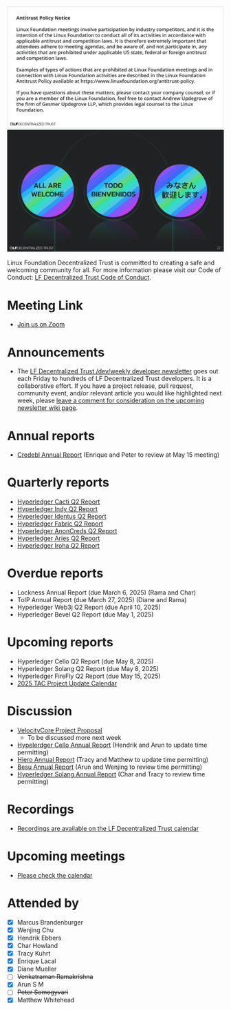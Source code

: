 [//]: # (SPDX-License-Identifier: CC-BY-4.0)

![Antitrust Policy Notice](../images/antitrust-policy-notice.png "Antitrust Policy Notice")
![All are Welcome in the LF Decentralized Trust Community](../images/all-are-welcome.png "All are Welcome in the LF Decentralized Trust Community")

Linux Foundation Decentralized Trust is committed to creating a safe and welcoming community for all. For more information please visit our Code of Conduct: [LF Decentralized Trust Code of Conduct](../../governing-documents/code-of-conduct.md).

# Meeting Link
- [Join us on Zoom](https://zoom-lfx.platform.linuxfoundation.org/meeting/95530440160?password=6e6b9a15-a635-497e-a6ce-078e6b1d2b49)

# Announcements
- The [LF Decentralized Trust /dev/weekly developer newsletter](https://lf-hyperledger.atlassian.net/wiki/spaces/DR/pages/17170445/dev+weekly+Newsletter) goes out each Friday to hundreds of LF Decentralized Trust developers. It is a collaborative effort. If you have a project release, pull request, community event, and/or relevant article you would like highlighted next week, please [leave a comment for consideration on the upcoming newsletter wiki page](https://lf-hyperledger.atlassian.net/wiki/spaces/DR/pages/75268141/2025).

# Annual reports
- [Credebl Annual Report](https://github.com/LF-Decentralized-Trust/governance/pull/138) (Enrique and Peter to review at May 15 meeting)

# Quarterly reports
- [Hyperledger Cacti Q2 Report](https://github.com/LF-Decentralized-Trust/governance/pull/132)
- [Hyperledger Indy Q2 Report](https://github.com/LF-Decentralized-Trust/governance/pull/134)
- [Hyperledger Identus Q2 Report](https://github.com/LF-Decentralized-Trust/governance/pull/137)
- [Hyperledger Fabric Q2 Report](https://github.com/LF-Decentralized-Trust/governance/pull/139)
- [Hyperledger AnonCreds Q2 Report](https://github.com/LF-Decentralized-Trust/governance/pull/140)
- [Hyperledger Aries Q2 Report](https://github.com/LF-Decentralized-Trust/governance/pull/142)
- [Hyperledger Iroha Q2 Report](https://github.com/LF-Decentralized-Trust/governance/pull/143)

# Overdue reports
- Lockness Annual Report (due March 6, 2025) (Rama and Char)
- ToIP Annual Report (due March 27, 2025) (Diane and Rama)
- Hyperledger Web3j Q2 Report (due April 10, 2025)
- Hyperledger Bevel Q2 Report (due May 1, 2025)

# Upcoming reports
- Hyperledger Cello Q2 Report (due May 8, 2025)
- Hyperledger Solang Q2 Report (due May 8, 2025)
- Hyperledger FireFly Q2 Report (due May 15, 2025)
- [2025 TAC Project Update Calendar](../../project-updates/2025/2025-schedule.md)

# Discussion
- [VelocityCore Project Proposal](https://github.com/LF-Decentralized-Trust/project-proposals/pull/26)
    - To be discussed more next week
- [Hypelerdger Cello Annual Report](https://github.com/LF-Decentralized-Trust/governance/pull/118) (Hendrik and Arun to update time permitting)
- [Hiero Annual Report](https://github.com/LF-Decentralized-Trust/governance/pull/128) (Tracy and Matthew to update time permitting)
- [Besu Annual Report](https://github.com/LF-Decentralized-Trust/governance/pull/129) (Arun and Wenjing to review time permitting)
- [Hyperledger Solang Annual Report](https://github.com/LF-Decentralized-Trust/governance/pull/135) (Char and Tracy to review time permitting)

# Recordings
- [Recordings are available on the LF Decentralized Trust calendar](https://zoom-lfx.platform.linuxfoundation.org/meetings/lf-decentralized-trust)

# Upcoming meetings
- [Please check the calendar](https://zoom-lfx.platform.linuxfoundation.org/meetings/lf-decentralized-trust)

# Attended by

- [x] Marcus Brandenburger
- [x] Wenjing Chu
- [x] Hendrik Ebbers
- [x] Char Howland
- [x] Tracy Kuhrt
- [x] Enrique Lacal
- [x] Diane Mueller
- [ ] ~~Venkatraman Ramakrishna~~
- [x] Arun S M
- [ ] ~~Peter Somogyvari~~
- [x] Matthew Whitehead

